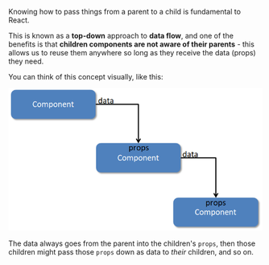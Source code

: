 
Knowing how to pass things from a parent to a child is fundamental to React.

  

This is known as a **top-down** approach to **data flow**, and one of the benefits is that **children components are not aware of their parents** - this allows us to reuse them anywhere so long as they receive the data (props) they need.

  

You can think of this concept visually, like this:

  

![](./lesson-12.png)

  

The data always goes from the parent into the children's `props`, then those children might pass those `props` down as data to _their_ children, and so on.